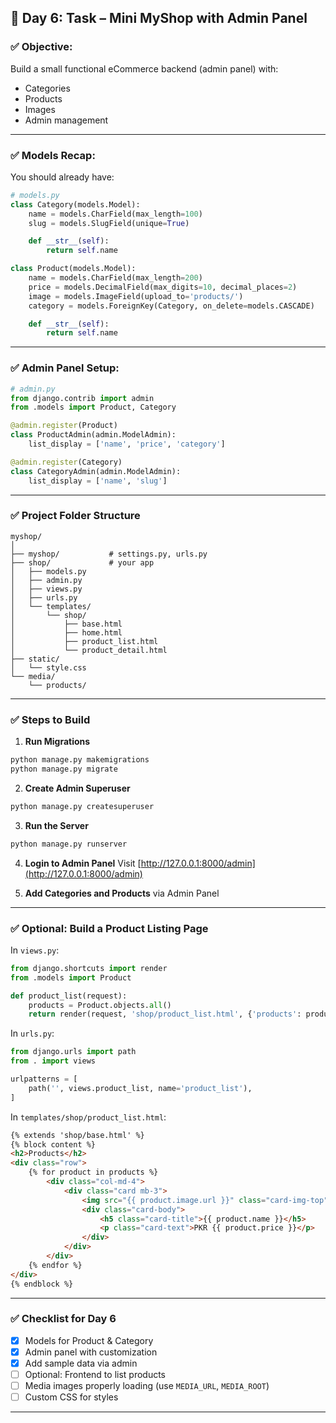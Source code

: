 ## 🛒 **Day 6: Task – Mini MyShop with Admin Panel**

### ✅ Objective:

Build a small functional eCommerce backend (admin panel) with:

* Categories
* Products
* Images
* Admin management

---

### ✅ Models Recap:

You should already have:

```python
# models.py
class Category(models.Model):
    name = models.CharField(max_length=100)
    slug = models.SlugField(unique=True)

    def __str__(self):
        return self.name

class Product(models.Model):
    name = models.CharField(max_length=200)
    price = models.DecimalField(max_digits=10, decimal_places=2)
    image = models.ImageField(upload_to='products/')
    category = models.ForeignKey(Category, on_delete=models.CASCADE)

    def __str__(self):
        return self.name
```

---

### ✅ Admin Panel Setup:

```python
# admin.py
from django.contrib import admin
from .models import Product, Category

@admin.register(Product)
class ProductAdmin(admin.ModelAdmin):
    list_display = ['name', 'price', 'category']

@admin.register(Category)
class CategoryAdmin(admin.ModelAdmin):
    list_display = ['name', 'slug']
```

---

### ✅ Project Folder Structure

```
myshop/
│
├── myshop/           # settings.py, urls.py
├── shop/             # your app
│   ├── models.py
│   ├── admin.py
│   ├── views.py
│   ├── urls.py
│   └── templates/
│       └── shop/
│           ├── base.html
│           ├── home.html
│           ├── product_list.html
│           └── product_detail.html
├── static/
│   └── style.css
└── media/
    └── products/
```

---

### ✅ Steps to Build

1. **Run Migrations**

```bash
python manage.py makemigrations
python manage.py migrate
```

2. **Create Admin Superuser**

```bash
python manage.py createsuperuser
```

3. **Run the Server**

```bash
python manage.py runserver
```

4. **Login to Admin Panel**
   Visit [http://127.0.0.1:8000/admin](http://127.0.0.1:8000/admin)

5. **Add Categories and Products** via Admin Panel

---

### ✅ Optional: Build a Product Listing Page

In `views.py`:

```python
from django.shortcuts import render
from .models import Product

def product_list(request):
    products = Product.objects.all()
    return render(request, 'shop/product_list.html', {'products': products})
```

In `urls.py`:

```python
from django.urls import path
from . import views

urlpatterns = [
    path('', views.product_list, name='product_list'),
]
```

In `templates/shop/product_list.html`:

```html
{% extends 'shop/base.html' %}
{% block content %}
<h2>Products</h2>
<div class="row">
    {% for product in products %}
        <div class="col-md-4">
            <div class="card mb-3">
                <img src="{{ product.image.url }}" class="card-img-top">
                <div class="card-body">
                    <h5 class="card-title">{{ product.name }}</h5>
                    <p class="card-text">PKR {{ product.price }}</p>
                </div>
            </div>
        </div>
    {% endfor %}
</div>
{% endblock %}
```

---

### ✅ Checklist for Day 6

* [x] Models for Product & Category
* [x] Admin panel with customization
* [x] Add sample data via admin
* [ ] Optional: Frontend to list products
* [ ] Media images properly loading (use `MEDIA_URL`, `MEDIA_ROOT`)
* [ ] Custom CSS for styles

---
